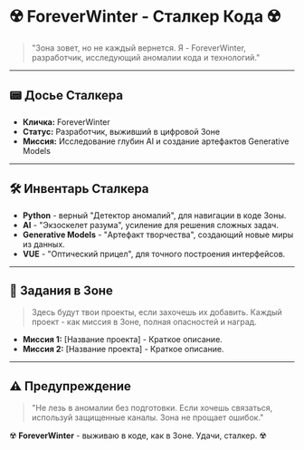 # ☢️ ForeverWinter - Сталкер Кода ☢️

> "Зона зовет, но не каждый вернется. Я - ForeverWinter, разработчик, исследующий аномалии кода и технологий."

---

## 📟 Досье Сталкера
- **Кличка:** ForeverWinter
- **Статус:** Разработчик, выживший в цифровой Зоне
- **Миссия:** Исследование глубин AI и создание артефактов Generative Models

---

## 🛠️ Инвентарь Сталкера
- **Python** - верный "Детектор аномалий", для навигации в коде Зоны.
- **AI** - "Экзоскелет разума", усиление для решения сложных задач.
- **Generative Models** - "Артефакт творчества", создающий новые миры из данных.
- **VUE** - "Оптический прицел", для точного построения интерфейсов.

---

## 📜 Задания в Зоне
> Здесь будут твои проекты, если захочешь их добавить. Каждый проект - как миссия в Зоне, полная опасностей и наград.

- **Миссия 1:** [Название проекта] - Краткое описание.
- **Миссия 2:** [Название проекта] - Краткое описание.

---

## ⚠️ Предупреждение
> "Не лезь в аномалии без подготовки. Если хочешь связаться, используй защищенные каналы. Зона не прощает ошибок."

☢️ **ForeverWinter** - выживаю в коде, как в Зоне. Удачи, сталкер. ☢️
